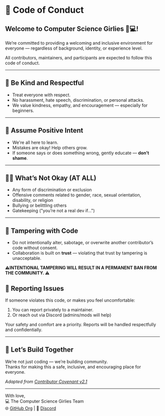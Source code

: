 # 💖 Code of Conduct

## Welcome to Computer Science Girlies 👩💻!

We’re committed to providing a welcoming and inclusive environment for everyone — regardless of background, identity, or experience level.

All contributors, maintainers, and participants are expected to follow this code of conduct.

---

## 💛 Be Kind and Respectful

- Treat everyone with respect.
- No harassment, hate speech, discrimination, or personal attacks.
- We value kindness, empathy, and encouragement — especially for beginners.

---

## 🧠 Assume Positive Intent

- We're all here to learn.
- Mistakes are okay! Help others grow.
- If someone says or does something wrong, gently educate — **don’t shame**.

---

## 🙅‍♀️ What’s Not Okay (AT ALL)

- Any form of discrimination or exclusion
- Offensive comments related to gender, race, sexual orientation, disability, or religion
- Bullying or belittling others
- Gatekeeping ("you’re not a real dev if...")

---

## 🚫 Tampering with Code

- Do not intentionally alter, sabotage, or overwrite another contributor’s code without consent.
- Collaboration is built on **trust** — violating that trust by tampering is unacceptable.

**⚠️INTENTIONAL TAMPERING WILL RESULT IN A PERMANENT BAN FROM THE COMMUNITY. ⚠️**

## 💬 Reporting Issues

If someone violates this code, or makes you feel uncomfortable:

1. You can report privately to a maintainer.
2. Or reach out via Discord (admins/mods will help)

Your safety and comfort are a priority. Reports will be handled respectfully and confidentially.

---

## 💫 Let’s Build Together

We’re not just coding — we’re building community.  
Thanks for making this a safe, inclusive, and encouraging place for everyone.

_Adapted from [Contributor Covenant v2.1](https://www.contributor-covenant.org/version/2/1/code_of_conduct/)_

---

With love,  
💻 The Computer Science Girlies Team  
🌐 [GitHub Org](https://github.com/Computer-Science-Girlies) | 💬 [Discord](https://discord.com/invite/computer-science-girlies-1116490225615634503)
